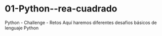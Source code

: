 # 01-Python--rea-cuadrado
Python - Challenge - Retos
Aquí haremos diferentes desafios básicos de lenguaje Python
